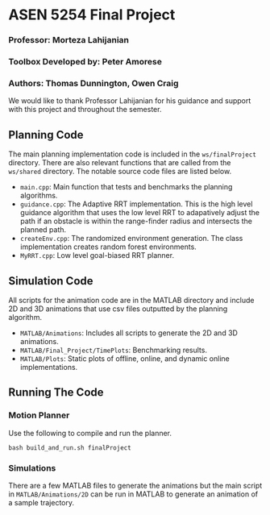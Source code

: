 # ASEN 5254 Final Project
### Professor: Morteza Lahijanian
### Toolbox Developed by: Peter Amorese
### Authors: Thomas Dunnington, Owen Craig

We would like to thank Professor Lahijanian for his guidance and support with this project and throughout the semester.

## Planning Code

The main planning implementation code is included in the `ws/finalProject` directory. There are also relevant functions that are called from the `ws/shared` directory. The notable source code files are listed below.

 - `main.cpp`: Main function that tests and benchmarks the planning algorithms. 
 - `guidance.cpp`: The Adaptive RRT implementation. This is the high level guidance algorithm that uses the low level RRT to adapatively adjust the path if an obstacle is within the range-finder radius and intersects the planned path.
 - `createEnv.cpp`: The randomized environment generation. The class implementation creates random forest environments.
 - `MyRRT.cpp`: Low level goal-biased RRT planner.


## Simulation Code

All scripts for the animation code are in the MATLAB directory and include 2D and 3D animations that use csv files outputted by the planning algorithm.

 - `MATLAB/Animations`: Includes all scripts to generate the 2D and 3D animations.
 - `MATLAB/Final_Project/TimePlots`: Benchmarking results.
 - `MATLAB/Plots`: Static plots of offline, online, and dynamic online implementations.

## Running The Code

### Motion Planner

Use the following to compile and run the planner. 

```
bash build_and_run.sh finalProject
```

### Simulations

There are a few MATLAB files to generate the animations but the main script in `MATLAB/Animations/2D` can be run in MATLAB to generate an animation of a sample trajectory.


<!-- \
# AMP-Tools
### Professor: Morteza Lahijanian
### Developed by: Peter Amorese
Auto-grader, visualization, and other tools for ASEN 5254 (Algorithmic Motion Planning) at CU Boulder.

## Navigation

### Scripts
Two build scripts and a grader script are included for your convenience. You can call them using `bash`:
```
bash <script_name>.sh
```
 - `build.sh`: Compile your workspace. 
 - `build_and_run.sh <project>`: Compile your workspace and run your `main.cpp` executable in `<project>` (this script is auto-generated by the `build.sh` script, so make sure to run that one first). 
 - `grade.sh <project>`: Grade you homework using `<project>`. Flags: `--hw#` (e.g. `--hw2`) dictates which homework should be graded. Outputs a zip file `file_dump/out/hw#_report_card.zip` for you to submit. Make sure to call `HW#::grade()` somewhere in your main function. **SEE SUBMISSION INSTRUCTIONS BELOW**

#### Options for `build.sh`
 - `-r` or `--rebuild`: rebuilds from scratch.

#### Options for `build_and_run.sh`
 - `-r` or `--rebuild`: rebuilds from scratch
 - `-d` or `--debug-bt`: builds the code in `Debug` mode (includes `-g` flag)
 - `-q` or `--quiet`: removes any logging messages from your code
 - `--exclude-vis`: removes the visualizer
 - `-v` or `--valgrind`: runs the valgrind memory checker/debugger on your executable (must have valgrind installed, **NOTE**: this automatically removes the visualizer).

After installation, verify the `build_and_run.sh` script works.

**NOTE:** The compiling your workspace will automatically compile the visualizer using your current Python interpreter. Make sure that you installed `requirements.txt` using the same interpreter that your build your project with. Otherwise you may experience missing modules. To check which interpreter you are using: `which python3`. If you switch your interpreter or virtual environment, e.g. `conda deactivate`/`conda activate`, you will need to rebuild from scratch (see flags above).

### Workspace `ws/`
The workspace direction `ws/` is where you will put all of your code. You will find a `main.cpp` file which contains your `main()` function. Feel free to add any headers `.h` and class definition files `.cpp` into that directory. They will automatically be linked to `main.cpp`. **NOTE**: to skip building a project, make a file in the project directory named `IGNORE` (e.g. `ws/my_project/IGNORE`).

### File IO `file_dump/`
If you are NOT using C++, this is directory contains an `in` and `out` folder for input and output files respectively.

### Include `include/`
This directory includes all of the header files you need. The files contain documentation that will help you understand the classes and methods. Do not edit these files, this will cause build errors.

### Build files `build/`
Here you will find the build artifacts (compiled binaries, etc.). You will generally not need to worry about files in here. If you would like to manually run your `main` executable, you will find it in `build/bin`. 

### Prebuilt executable tools `bin/`
After you build your project for the first time, this directory will automatically be generated. If you are NOT using C++, you can call these executables the generate workspaces, check solutions, etc. Any file input and output for these executables is done through the `file_dump/` directory. When calling the executable, pass the `-h` (e.g. `./generate_problem -h`) flag to see the command line arguments. 

## Release Setup/Installation
Forking the `https://github.com/peteramorese/AMP-Tools-public` is preferred, especially if you would like to commit your changes to GitHub. If you would not like to fork the repository, you can directly clone the repository.

**NOTE:** Please clone via `ssh` protocol if you are not doing so already. The submodule url uses the ssh-protocol, so even if you are able to clone the repository using HTTPS, you will not be able to update the submodule. If you have not setup and/or used a ssh key for github:

Creating an ssh key: https://docs.github.com/en/authentication/connecting-to-github-with-ssh/generating-a-new-ssh-key-and-adding-it-to-the-ssh-agent

Adding the ssh key to your github account: https://docs.github.com/en/authentication/connecting-to-github-with-ssh/adding-a-new-ssh-key-to-your-github-account



Currently supported OS:
 - Ubuntu 20.04 (including WSL Ubuntu 20.04 on Windows - you may experience issues with the visualizer, see "Troubleshooting (linux)")
 - Ubuntu 22.04 (including WSL Ubuntu 22.04 on Windows)
 - macOS x86
 - macOS arm64 

If your OS is not supported, and the project does not compile, please reach out to me (info at the bottom of the page).

---
### Ubuntu (or WSL)
On Ubuntu (or WSL), first install Eigen 3.3.7 (C++ matrix library), and OpenSSL, and the python3 GUI backend

```
sudo apt update
sudo apt install cmake build-essential libeigen3-dev libssl-dev python3-tk zip
```

Now install the `python3.x-dev` library for your system. To determine which version of python you are using:
```
python3 --version
```
For example, if you see `Python 3.10.6`, install `python3.10-dev`
```
sudo apt install python3.x-dev
```

To make sure you have a suitable version of Eigen
```
pkg-config --modversion eigen3
```
and verify the output is at least `3.3.7` (this should be the case if you are using Ubuntu 20.04 or newer)

Clone the forked repository anywhere you want:
```
git clone <forked AMP-Tools-public repo url>
cd AMP-Tools-public
```

Update the submodules (yaml-cpp)
```
git submodule update --init --recursive
```

Install the python dependencies
```
pip3 install -r requirements.txt 
```

Try building
```
bash build.sh
```

### Troubleshooting (linux)
#### Compiles and runs on WSL, however no figures show up (Visualizer not working)
Refer to the solution here: https://stackoverflow.com/questions/43397162/show-matplotlib-plots-and-other-gui-in-ubuntu-wsl1-wsl2. If you are running Ubuntu 22.04, this solution seems to fix graphical issues. If you are running Ubuntu 20.04, I have not been able to find a fix for this issue yet - consider instead using 22.04 if possible.

Specifically:
1) Install VcXsrv (https://sourceforge.net/projects/vcxsrv/)
2) Run VcXsrv with default settings, except make sure to check "Disable Access Control"
3) In your WSL terminal, run this: `export DISPLAY=\`grep -oP "(?<=nameserver ).+" /etc/resolv.conf\`:0.0`
4) Try build_and_run.sh again, if you see figures, make sure to add the previous command to the end of your `~/.bashrc` so that it runs every time you open a new terminal.

### macOS
Install `homebrew` if you do not already have it
```
/bin/bash -c "$(curl -fsSL https://raw.githubusercontent.com/Homebrew/install/HEAD/install.sh)"
```

Install CMake, Eigen 3.3.7, and OpenSSL. 
```
brew install cmake
brew install eigen
brew install openssl
```
The python headers should already be installed on your system.

Clone the forked repository anywhere you want:
```
git clone <forked AMP-Tools-public repo url>
cd AMP-Tools-public
```

Update the submodules (yaml-cpp)
```
git submodule update --init --recursive
```

Install the python dependencies
```
pip3 install -r requirements.txt 
```

Try building
```
bash build.sh
```

### Troubleshooting (macOS)
#### PythonLibs
The python headers should already be installed, however, if you receive a CMake error similar to
```
CMake Error... Cound NOT find PythonLibs
```
install the PythonLibs
```
brew install python3
```

---
## Submitting your homework
1) Each homework will have a `HW#::grade()` method that will test your code/algorithms and assess your score. Include this method somewhere in `main.cpp` in your project (e.g. `HW2::grade(algo, "nonhuman.biologic@myspace.edu", argc, argv);`) and make sure to change your email to your colorado email. If you run your project, you will now see logging output that shows the grading result when the tests are finished. No output file will be generated.
2) In order to generate the submission file `hw#_report_card.zip`, you will need to run `bash grade.sh <project> --hw#` (e.g. for HW2: `bash grade.sh hw2 --hw2`). This will recompile your workspace and run your main function. If you don't see any errors, you should then find a report card file in `/file_dump/out/hw#_report_card.zip`.
3) Submit this `hw#_report_card.zip`. If you are in WSL, you may want to move this file outside of the WSL environment and into Windows to submit it (this may help: https://stackoverflow.com/questions/42586120/copy-files-from-windows-to-windows-subsystem-for-linux-wsl)

Do not edit/tamper with the `hw#_report_card.zip` file, doing so is a violation of the Honor Code. However, I've spent (way too many) hours making sure this process is literally Fort Knox-grade tamper-proof so even if you have the inclination to test your academic integrity, good luck!! >:D


---
## Issues, bugs, comments
Please feel free to raise issues on the GitHub page as they arise. If you experience an issue and are unsure if it is caused by a bug, don't hesitate to reach out to me at `peter.amorese@colorado.edu`.

I hope you enjoy this toolbox! 
```plaintext
  ,     , 
 (\____/) 
 (  @ @ )
  (  "  )
   - - -
```
-->